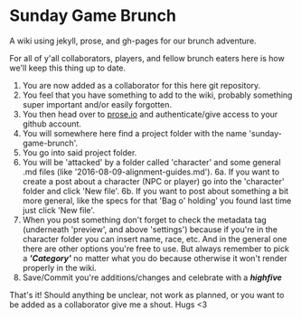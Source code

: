# Sunday Game Brunch
A wiki using jekyll, prose, and gh-pages for our brunch adventure.

For all of y'all collaborators, players, and fellow brunch eaters here is how we'll keep this thing up to date.
  1. You are now added as a collaborator for this here git repository.
  2. You feel that you have something to add to the wiki, probably something super important and/or easily forgotten.
  3. You then head over to [prose.io](http://prose.io) and authenticate/give access to your github account.
  4. You will somewhere here find a project folder with the name 'sunday-game-brunch'.
  5. You go into said project folder.
  6. You will be 'attacked' by a folder called 'character' and some general .md files (like '2016-08-09-alignment-guides.md').
    6a. If you want to create a post about a character (NPC or player) go into the 'character' folder and click 'New file'.
    6b. If you want to post about something a bit more general, like the specs for that 'Bag o' holding' you found last time just click 'New file'.
  7. When you post something don't forget to check the metadata tag (underneath 'preview', and above 'settings') because if you're in the character folder you can insert name, race, etc. And in the general one there are other options you're free to use. But always remember to pick a ***'Category'*** no matter what you do because otherwise it won't render properly in the wiki.
  8. Save/Commit you're additions/changes and celebrate with a ***highfive***
  

That's it! Should anything be unclear, not work as planned, or you want to be added as a collaborator give me a shout. Hugs <3